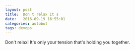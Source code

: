 ```yaml
---
layout: post
title:  Don t relax It s
date:   2016-09-19 16:55:01
categories: autobot
tags: devops
---
```


Don't relax!  It's only your tension that's holding you together.
